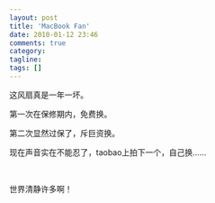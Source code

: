 ```yaml
---
layout: post
title: 'MacBook Fan'
date: 2010-01-12 23:46
comments: true
category: 
tagline: 
tags: []
---
```

    

这风扇真是一年一坏。

第一次在保修期内，免费换。

第二次显然过保了，斥巨资换。

现在声音实在不能忍了，taobao上拍下一个，自己换……

 

世界清静许多啊！
